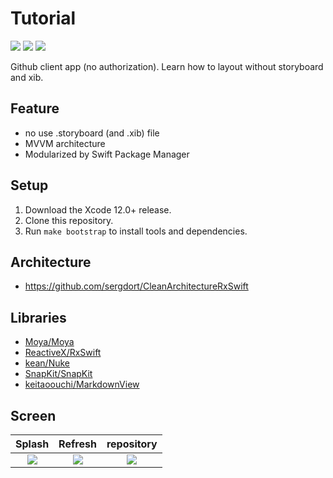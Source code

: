 # Tutorial

![](https://img.shields.io/badge/Xcode-13.0%2B-blue.svg)
![](https://img.shields.io/badge/iOS-13.0%2B-blue.svg)
![](https://img.shields.io/badge/Swift-5.0%2B-orange.svg)

Github client app (no authorization).
Learn how to layout without storyboard and xib.

## Feature
- no use .storyboard (and .xib) file
- MVVM architecture
- Modularized by Swift Package Manager

## Setup

1. Download the Xcode 12.0+ release.
2. Clone this repository.
3. Run `make bootstrap` to install tools and dependencies.

## Architecture

- https://github.com/sergdort/CleanArchitectureRxSwift

## Libraries

- [Moya/Moya](https://github.com/Moya/Moya)
- [ReactiveX/RxSwift](https://github.com/ReactiveX/RxSwift)
- [kean/Nuke](https://github.com/kean/Nuke)
- [SnapKit/SnapKit](https://github.com/SnapKit/SnapKit)
- [keitaoouchi/MarkdownView](https://github.com/keitaoouchi/MarkdownView)

## Screen
|Splash|Refresh|repository|
|:---:|:---:|:---:|
|![](https://s3-ap-northeast-1.amazonaws.com/github.masegi/Tutorial-ios/splash_1.gif)|![](https://s3-ap-northeast-1.amazonaws.com/github.masegi/Tutorial-ios/refresh_1.gif)|![](https://s3-ap-northeast-1.amazonaws.com/github.masegi/Tutorial-ios/repository.gif)|
